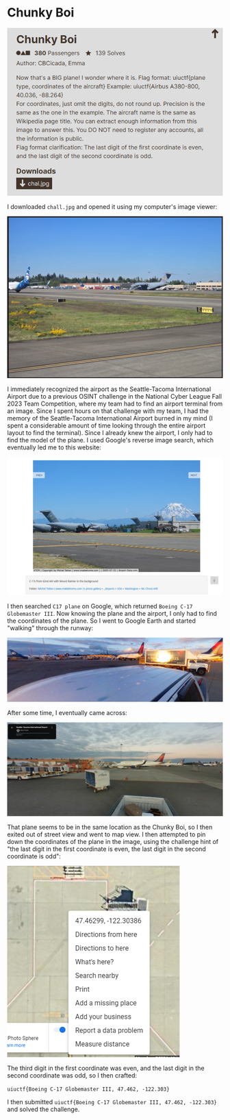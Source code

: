 # Chunky Boi

![](../images/chunky-boi-part-1.png)

I downloaded `chall.jpg` and opened it using my computer's image viewer:

![](../images/chunky-boi-part-2.png)

I immediately recognized the airport as the Seattle-Tacoma International Airport due to a previous OSINT challenge in the National Cyber League Fall 2023 Team Competition, where my team had to find an airport terminal from an image. Since I spent hours on that challenge with my team, I had the memory of the Seattle-Tacoma International Airport burned in my mind (I spent a considerable amount of time looking through the entire airport layout to find the terminal). Since I already knew the airport, I only had to find the model of the plane. I used Google's reverse image search, which eventually led me to this website:

![](../images/chunky-boi-part-3.png) 

I then searched `C17 plane` on Google, which returned `Boeing C-17 Globemaster III`. Now knowing the plane and the airport, I only had to find the coordinates of the plane. So I went to Google Earth and started "walking" through the runway:

![](../images/chunky-boi-part-4.png)

After some time, I eventually came across:

![](../images/chunky-boi-part-5.png)

That plane seems to be in the same location as the Chunky Boi, so I then exited out of street view and went to map view. I then attempted to pin down the coordinates of the plane in the image, using the challenge hint of "the last digit in the first coordinate is even, the last digit in the second coordinate is odd":

![](../images/chunky-boi-part-6.png)

The third digit in the first coordinate was even, and the last digit in the second coordinate was odd, so I then crafted:

`uiuctf{Boeing C-17 Globemaster III, 47.462, -122.303}`

I then submitted `uiuctf{Boeing C-17 Globemaster III, 47.462, -122.303}` and solved the challenge.

